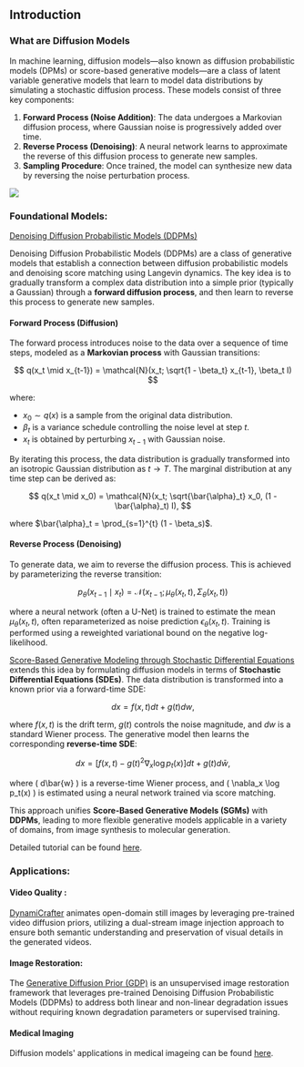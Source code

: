 ## Introduction

### What are Diffusion Models

In machine learning, diffusion models—also known as diffusion probabilistic models (DPMs) or score-based generative models—are a class of latent variable generative models that learn to model data distributions by simulating a stochastic diffusion process. These models consist of three key components:

1. **Forward Process (Noise Addition)**: The data undergoes a Markovian diffusion process, where Gaussian noise is progressively added over time.
2. **Reverse Process (Denoising)**: A neural network learns to approximate the reverse of this diffusion process to generate new samples.
3. **Sampling Procedure**: Once trained, the model can synthesize new data by reversing the noise perturbation process.

![](images/diffusion.png)


### Foundational Models: 


[Denoising Diffusion Probabilistic Models (DDPMs)](https://generativediffusionprior.github.io/)  

Denoising Diffusion Probabilistic Models (DDPMs) are a class of generative models that establish a connection between diffusion probabilistic models and denoising score matching using Langevin dynamics. The key idea is to gradually transform a complex data distribution into a simple prior (typically a Gaussian) through a **forward diffusion process**, and then learn to reverse this process to generate new samples.  

#### Forward Process (Diffusion)  

The forward process introduces noise to the data over a sequence of time steps, modeled as a **Markovian process** with Gaussian transitions:  

$$
q(x_t \mid x_{t-1}) = \mathcal{N}(x_t; \sqrt{1 - \beta_t} x_{t-1}, \beta_t I)
$$  

where:  
- $x_0 \sim q(x)$ is a sample from the original data distribution.  
- $\beta_t$ is a variance schedule controlling the noise level at step $t$.  
- $x_t$ is obtained by perturbing $x_{t-1}$ with Gaussian noise.  

By iterating this process, the data distribution is gradually transformed into an isotropic Gaussian distribution as $t \to T$. The marginal distribution at any time step can be derived as:  

$$
q(x_t \mid x_0) = \mathcal{N}(x_t; \sqrt{\bar{\alpha}_t} x_0, (1 - \bar{\alpha}_t) I),
$$  

where $\bar{\alpha}_t = \prod_{s=1}^{t} (1 - \beta_s)$.  

#### Reverse Process (Denoising)  

To generate data, we aim to reverse the diffusion process. This is achieved by parameterizing the reverse transition:  

$$
p_\theta(x_{t-1} \mid x_t) = \mathcal{N}(x_{t-1}; \mu_\theta(x_t, t), \Sigma_\theta(x_t, t))
$$  

where a neural network (often a U-Net) is trained to estimate the mean $\mu_\theta(x_t, t)$, often reparameterized as noise prediction $\epsilon_\theta(x_t, t)$. Training is performed using a reweighted variational bound on the negative log-likelihood.  

[Score-Based Generative Modeling through Stochastic Differential Equations](https://arxiv.org/abs/2011.13456) extends this idea by formulating diffusion models in terms of **Stochastic Differential Equations (SDEs)**. The data distribution is transformed into a known prior via a forward-time SDE:  

$$
dx = f(x, t) dt + g(t) dw,
$$  

where $f(x, t)$ is the drift term, $g(t)$ controls the noise magnitude, and $dw$ is a standard Wiener process. The generative model then learns the corresponding **reverse-time SDE**:  

$$
dx = \left[f(x, t) - g(t)^2 \nabla_x \log p_t(x) \right] dt + g(t) d\bar{w},
$$  

where \( d\bar{w} \) is a reverse-time Wiener process, and \( \nabla_x \log p_t(x) \) is estimated using a neural network trained via score matching.  

This approach unifies **Score-Based Generative Models (SGMs)** with **DDPMs**, leading to more flexible generative models applicable in a variety of domains, from image synthesis to molecular generation.  


Detailed tutorial can be found [here](https://arxiv.org/pdf/2403.18103).

### Applications: 

#### Video Quality :

[DynamiCrafter](https://doubiiu.github.io/projects/DynamiCrafter/) animates open-domain still images by leveraging pre-trained video diffusion priors, utilizing a dual-stream image injection approach to ensure both semantic understanding and preservation of visual details in the generated videos.

#### Image Restoration:

The [Generative Diffusion Prior (GDP)](https://hojonathanho.github.io/diffusion/) is an unsupervised image restoration framework that leverages pre-trained Denoising Diffusion Probabilistic Models (DDPMs) to address both linear and non-linear degradation issues without requiring known degradation parameters or supervised training. 


#### Medical Imaging

Diffusion models' applications in medical imageing can be found [here](https://www.sciencedirect.com/science/article/abs/pii/S1361841523001068).

